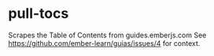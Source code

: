 # pull-tocs

Scrapes the Table of Contents from guides.emberjs.com
See https://github.com/ember-learn/guias/issues/4 for context.
